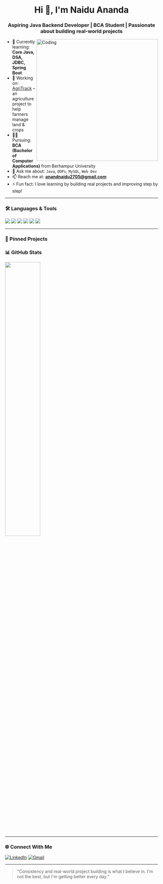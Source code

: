 <h1 align="center">Hi 👋, I'm Naidu Ananda</h1>
<h3 align="center">Aspiring Java Backend Developer | BCA Student | Passionate about building real-world projects</h3>

<img align="right" alt="Coding" width="400" src="https://cdn.dribbble.com/users/1059583/screenshots/4171367/coding-freak.gif" />

- 🌱 Currently learning: **Core Java, DSA, JDBC, Spring Boot**
- 🔭 Working on: [AgriTrack](https://github.com/anand-8/AgriTrack) – an agriculture project to help farmers manage land & crops
- 👨‍🎓 Pursuing: **BCA (Bachelor of Computer Applications)** from Berhampur University
- 💬 Ask me about: `Java`, `OOPs`, `MySQL`, `Web Dev`
- 📫 Reach me at: **anandnaidu2705@gmail.com**
- ⚡ Fun fact: I love learning by building real projects and improving step by step!

---

### 🛠️ Languages & Tools
<p align="left">
  <img src="https://img.shields.io/badge/Java-ED8B00?style=for-the-badge&logo=java&logoColor=white"/>
  <img src="https://img.shields.io/badge/MySQL-005C84?style=for-the-badge&logo=mysql&logoColor=white"/>
  <img src="https://img.shields.io/badge/GitHub-181717?style=for-the-badge&logo=github&logoColor=white"/>
  <img src="https://img.shields.io/badge/HTML-E34F26?style=for-the-badge&logo=html5&logoColor=white"/>
  <img src="https://img.shields.io/badge/CSS-1572B6?style=for-the-badge&logo=css3&logoColor=white"/>
  <img src="https://img.shields.io/badge/JavaScript-F7DF1E?style=for-the-badge&logo=javascript&logoColor=black"/>
</p>

---

### 📌 Pinned Projects



### 📊 GitHub Stats

<p align="left">
  <img width="48%" src="https://github-readme-stats.vercel.app/api?username=anand-8&show_icons=true&theme=radical" />
  
</p>

---

### 🌐 Connect With Me

[![LinkedIn](https://img.shields.io/badge/LinkedIn-blue?style=flat-square&logo=linkedin&logoColor=white)](https://www.linkedin.com/in/anand-naidu-260542283/)
[![Gmail](https://img.shields.io/badge/Gmail-D14836?style=flat-square&logo=gmail&logoColor=white)](mailto:anandnaidu@gmail.com)

---

> “Consistency and real-world project building is what I believe in. I'm not the best, but I'm getting better every day.”

